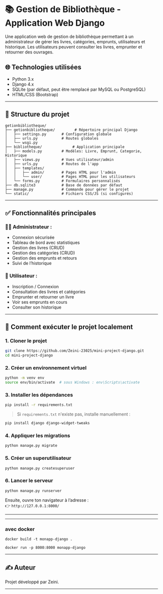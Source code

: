 
# 📚 Gestion de Bibliothèque - Application Web Django

Une application web de gestion de bibliothèque permettant à un administrateur de gérer les livres, catégories, emprunts, utilisateurs et historique. Les utilisateurs peuvent consulter les livres, emprunter et retourner des ouvrages.

## 🌐 Technologies utilisées

- Python 3.x
- Django 4.x
- SQLite (par défaut, peut être remplacé par MySQL ou PostgreSQL)
- HTML/CSS (Bootstrap)

---

## 📁 Structure du projet

```
getionbibliotheque/
├── getionbibliotheque/         # Répertoire principal Django
│   ├── settings.py       # Configuration globale
│   ├── urls.py           # Routes globales
│   └── wsgi.py
├── bibliotheque/              # Application principale
│   ├── models.py         # Modèles: Livre, Emprunt, Categorie, Historique
│   ├── views.py          # Vues utilisateur/admin
│   ├── urls.py           # Routes de l'app
│   ├── templates/
│   │   ├── admin/        # Pages HTML pour l'admin
│   │   └── user/         # Pages HTML pour les utilisateurs
│   └── forms.py          # Formulaires personnalisés
├── db.sqlite3            # Base de données par défaut
├── manage.py             # Commande pour gérer le projet
└── static/               # Fichiers CSS/JS (si configurés)
```

---

## ✅ Fonctionnalités principales

### 👨‍💼 Administrateur :
- Connexion sécurisée
- Tableau de bord avec statistiques
- Gestion des livres (CRUD)
- Gestion des catégories (CRUD)
- Gestion des emprunts et retours
- Suivi de l’historique

### 👤 Utilisateur :
- Inscription / Connexion
- Consultation des livres et catégories
- Emprunter et retourner un livre
- Voir ses emprunts en cours
- Consulter son historique

---

## 🚀 Comment exécuter le projet localement

### 1. Cloner le projet
```bash
git clone https://github.com/Zeini-23025/mini-project-django.git
cd mini-project-django
```

### 2. Créer un environnement virtuel
```bash
python -m venv env
source env/bin/activate  # sous Windows : env\Scripts\activate
```

### 3. Installer les dépendances
```bash
pip install -r requirements.txt
```

> Si `requirements.txt` n'existe pas, installe manuellement :
```bash
pip install django django-widget-tweaks
```

### 4. Appliquer les migrations
```bash
python manage.py migrate 
```

### 5. Créer un superutilisateur
```bash
python manage.py createsuperuser
```

### 6. Lancer le serveur
```bash
python manage.py runserver
```

Ensuite, ouvre ton navigateur à l’adresse :  
👉 `http://127.0.0.1:8000/`

---

---

### avec docker

```
docker build -t monapp-django .
```

```
docker run -p 8000:8000 monapp-django
```


---

## ✍️ Auteur

Projet développé par Zeini.

---

